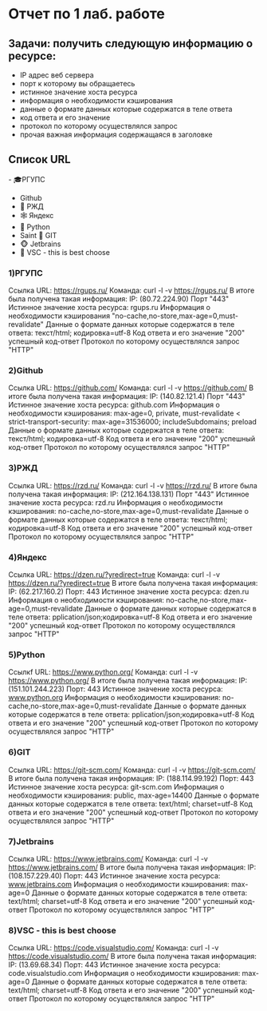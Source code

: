 # Отчет по 1 лаб. работе

## Задачи: получить следующую информацию о ресурсе:
- IP адрес веб сервера
- порт к которому вы обращаетесь
- истинное значение хоста ресурса
- информация о необходимости кэширования
- данные о формате данных которые содержатся в теле ответа
- код ответа и его значение
- протокол по которому осуществлялся запрос
- прочая важная информация содержащаяся в заголовке

## Список URL
-‍ 🎓РГУПС
- Github
- 🚝 РЖД
- 🕸 Яндекс
- 🐍 Python
- Saint 🌠 GIT
- 🐵 Jetbrains
- 💪 VSC - this is best choose

### 1)РГУПС 
Ссылка URL: https://rgups.ru/
Команда: curl -l -v https://rgups.ru/
В итоге была получена такая информация: 
IP: (80.72.224.90)
Порт "443"
Истинное значение хоста ресурса: rgups.ru
Информация о необходимости кэширования "no-cache,no-store,max-age=0,must-revalidate"
Данные о формате данных которые содержатся в теле ответа: текст/html; кодировка=utf-8
Код ответа и его значение "200" успешный код-ответ
Протокол по которому осуществлялся запрос "HTTP"

### 2)Github
Ссылка URL: https://github.com/
Команда: curl -l -v https://github.com/
В итоге была получена такая информация:
IP: (140.82.121.4)
Порт "443"
Истинное значение хоста ресурса: github.com
Информация о необходимости кэширования: max-age=0, private, must-revalidate < strict-transport-security: max-age=31536000; includeSubdomains; preload 
Данные о формате данных которые содержатся в теле ответа: текст/html; кодировка=utf-8
Код ответа и его значение "200" успешный код-ответ
Протокол по которому осуществлялся запрос "HTTP"

### 3)РЖД
Ссылка URL: https://rzd.ru/
Команда: curl -l -v https://rzd.ru/
В итоге была получена такая информация:
IP: (212.164.138.131)
Порт "443"
Истинное значение хоста ресурса: rzd.ru
Информация о необходимости кэширования: no-cache,no-store,max-age=0,must-revalidate
Данные о формате данных которые содержатся в теле ответа: текст/html; кодировка=utf-8
Код ответа и его значение "200" успешный код-ответ
Протокол по которому осуществлялся запрос "HTTP"

### 4)Яндекс
Ссылка URL: https://dzen.ru/?yredirect=true 
Команда: curl -l -v https://dzen.ru/?yredirect=true 
В итоге была получена такая информация: 
IP: (62.217.160.2)
Порт: 443
Истинное значение хоста ресурса: dzen.ru
Информация о необходимости кэширования: no-cache,no-store,max-age=0,must-revalidate
Данные о формате данных которые содержатся в теле ответа: pplication/json;кодировка=utf-8
Код ответа и его значение "200" успешный код-ответ
Протокол по которому осуществлялся запрос "HTTP"

### 5)Python
Cсылкf URL: https://www.python.org/
Команда: curl -l -v https://www.python.org/
В итоге была получена такая информация: 
IP: (151.101.244.223)
Порт: 443
Истинное значение хоста ресурса: www.python.org
Информация о необходимости кэширования: no-cache,no-store,max-age=0,must-revalidate
Данные о формате данных которые содержатся в теле ответа: pplication/json;кодировка=utf-8
Код ответа и его значение "200" успешный код-ответ
Протокол по которому осуществлялся запрос "HTTP"

### 6)GIT
Ссылка URL: https://git-scm.com/
Команда: curl -l -v https://git-scm.com/
В итоге была получена такая информация: 
IP: (188.114.99.192)
Порт: 443
Истинное значение хоста ресурса: git-scm.com
Информация о необходимости кэширования: public, max-age=14400
Данные о формате данных которые содержатся в теле ответа: text/html; charset=utf-8
Код ответа и его значение "200" успешный код-ответ
Протокол по которому осуществлялся запрос "HTTP"

### 7)Jetbrains
Ссылка URL: https://www.jetbrains.com/
Команда: curl -l -v https://www.jetbrains.com/
В итоге была получена такая информация: 
IP: (108.157.229.40)
Порт: 443
Истинное значение хоста ресурса: www.jetbrains.com
Информация о необходимости кэширования: max-age=0
Данные о формате данных которые содержатся в теле ответа: text/html; charset=utf-8
Код ответа и его значение "200" успешный код-ответ
Протокол по которому осуществлялся запрос "HTTP"

### 8)VSC - this is best choose
Ссылка URL: https://code.visualstudio.com/
Команда: curl -l -v https://code.visualstudio.com/
В итоге была получена такая информация: 
IP: (13.69.68.34)
Порт: 443
Истинное значение хоста ресурса: code.visualstudio.com
Информация о необходимости кэширования: max-age=0
Данные о формате данных которые содержатся в теле ответа: text/html; charset=utf-8
Код ответа и его значение "200" успешный код-ответ
Протокол по которому осуществлялся запрос "HTTP"
